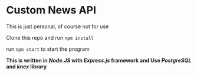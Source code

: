 # Custom News API
This is just personal, of course not for use

Clone this repo and
run `npm install`

run `npm start` to start the program

**This is written in _Node.JS_ with _Express.js_ framework and Use _PostgreSQL_ and _knex_ library**
